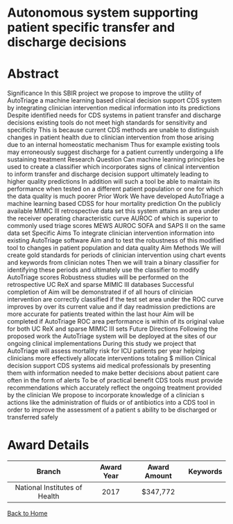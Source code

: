
Autonomous system supporting patient specific transfer and discharge decisions
==============================================================================

# Abstract


Significance  In this SBIR project  we propose to improve the utility of AutoTriage  a machine learning based
clinical decision support  CDS  system  by integrating clinician intervention medical information into its
predictions  Despite identified needs for CDS systems in patient transfer and discharge decisions  existing
tools do not meet high standards for sensitivity and specificity  This is because current CDS methods are
unable to distinguish changes in patient health due to clinician intervention from those arising due to an internal
homeostatic mechanism  Thus  for example  existing tools may erroneously suggest discharge for a patient
currently undergoing a life sustaining treatment  Research Question  Can machine learning principles be
used to create a classifier which incorporates signs of clinical intervention to inform transfer and discharge
decision support  ultimately leading to higher quality predictions  In addition  will such a tool be able to
maintain its performance when tested on a different patient population or one for which the data quality is much
poorer  Prior Work  We have developed AutoTriage  a machine learning based CDSS for    hour mortality
prediction  On the publicly available MIMIC III retrospective data set  this system attains an area under the
receiver operating characteristic curve  AUROC  of       which is superior to commonly used triage scores
MEWS  AUROC          SOFA         and SAPS II        on the same data set  Specific Aims  To integrate
clinician intervention information into existing AutoTriage software  Aim     and to test the robustness of this
modified tool to changes in patient population and data quality  Aim     Methods  We will create gold
standards for periods of clinician intervention  using chart events and keywords from clinician notes  Then  we
will train a binary classifier for identifying these periods and  ultimately  use the classifier to modify AutoTriage
scores  Robustness studies will be performed on the retrospective UC ReX and sparse MIMIC III databases 
Successful completion of Aim  will be demonstrated if     of all hours of clinician intervention are correctly
classified  if the test set area under the ROC curve improves by    over its current value  and if    day
readmission predictions are     more accurate for patients treated within the last hour  Aim   will be
completed if AutoTriage ROC area performance is within        of its original value for both UC ReX and
sparse MIMIC III sets  Future Directions  Following the proposed work  the AutoTriage system will be
deployed at the sites of our ongoing clinical implementations  During this study  we project that AutoTriage will
assess mortality risk for        ICU patients per year  helping clinicians more effectively allocate interventions
totaling $   million Clinical decision support  CDS  systems aid medical professionals by presenting them with information needed to make better decisions about patient care  often in the form of alerts  To be of practical benefit  CDS tools must provide recommendations which accurately reflect the ongoing treatment provided by the clinician  We propose to incorporate knowledge of a clinician s actions  like the administration of fluids or of antibiotics  into a CDS tool in order to improve the assessment of a patient s ability to be discharged or transferred safely  

# Award Details

|Branch|Award Year|Award Amount|Keywords|
| :---: | :---: | :---: | :---: |
|National Institutes of Health|2017|$347,772||
  
  


[Back to Home](https://github.com/chrischow/dod_sbir_awards#2476)